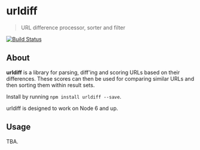 # urldiff
> URL difference processor, sorter and filter

[![Build Status](https://travis-ci.org/perry-mitchell/urldiff.svg?branch=master)](https://travis-ci.org/perry-mitchell/urldiff)

## About

**urldiff** is a library for parsing, diff'ing and scoring URLs based on their differences. These scores can then be used for comparing similar URLs and then sorting them within result sets.

Install by running `npm install urldiff --save`.

urldiff is designed to work on Node 6 and up.

## Usage

TBA.
